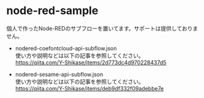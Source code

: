 # node-red-sample
個人で作ったNode-REDのサブフローを置いてます。サポートは提供しておりません。

- nodered-coefontcloud-api-subflow.json  
使い方や説明などは以下の記事を参照してください。  
https://qiita.com/Y-Shikase/items/2d773dc4d970228437d5


- nodered-sesame-api-subflow.json  
使い方や説明などは以下の記事を参照してください。  
https://qiita.com/Y-Shikase/items/deb9df332f09adebbe7e
